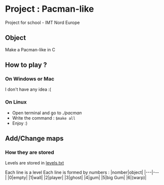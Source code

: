 # Project : Pacman-like

Project for school - IMT Nord Europe

## Object

Make a Pacman-like in C

## How to play ?

### On Windows or Mac

I don't have any idea :(

### On Linux

- Open terminal and go to *./pacman*
- Write the command : ```$make all```
- Enjoy :)

## Add/Change maps

### How they are stored

Levels are stored in [levels.txt](levels.txt)

Each line is a level
Each line is formed by numbers :
|nomber|object|
|---|---|
|0|empty|
|1|wall|
|2|player|
|3|ghost|
|4|gum|
|5|big Gum|
|6|(warp)|

